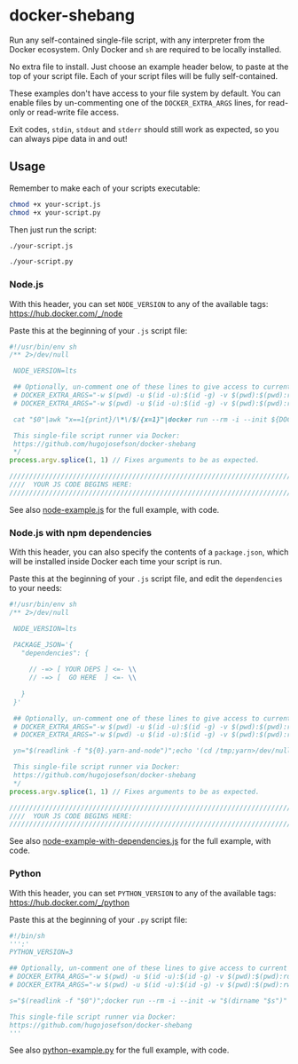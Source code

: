 # docker-shebang

Run any self-contained single-file script, with any interpreter from the Docker ecosystem. Only Docker and `sh` are
required to be locally installed.

No extra file to install. Just choose an example header below, to paste at the top of your script file. Each of your
script files will be fully self-contained.

These examples don't have access to your file system by default. You can enable files by un-commenting one of the
`DOCKER_EXTRA_ARGS` lines, for read-only or read-write file access.

Exit codes, `stdin`, `stdout` and `stderr` should still work as expected, so you can always pipe data in and out!

## Usage

Remember to make each of your scripts executable:

```sh
chmod +x your-script.js
chmod +x your-script.py
```

Then just run the script:

```sh
./your-script.js
```
```sh
./your-script.py
```

### Node.js

With this header, you can set `NODE_VERSION` to any of the available tags: https://hub.docker.com/_/node
                   
Paste this at the beginning of your `.js` script file:

```js
#!/usr/bin/env sh
/** 2>/dev/null

 NODE_VERSION=lts

 ## Optionally, un-comment one of these lines to give access to current directory, read-only or read-write:
 # DOCKER_EXTRA_ARGS="-w $(pwd) -u $(id -u):$(id -g) -v $(pwd):$(pwd):ro"
 # DOCKER_EXTRA_ARGS="-w $(pwd) -u $(id -u):$(id -g) -v $(pwd):$(pwd):rw"

 cat "$0"|awk "x==1{print}/\*\/$/{x=1}"|docker run --rm -i --init ${DOCKER_EXTRA_ARGS} node:${NODE_VERSION} node - "$0" "$@";exit $?

 This single-file script runner via Docker:
 https://github.com/hugojosefson/docker-shebang
 */
process.argv.splice(1, 1) // Fixes arguments to be as expected.

///////////////////////////////////////////////////////////////////////////////
////  YOUR JS CODE BEGINS HERE:
///////////////////////////////////////////////////////////////////////////////

```

See also [node-example.js](./node-example.js) for the full example, with code.

### Node.js with npm dependencies

With this header, you can also specify the contents of a `package.json`, which will be installed inside Docker each
time your script is run.
                   
Paste this at the beginning of your `.js` script file, and edit the `dependencies` to your needs:

```js
#!/usr/bin/env sh
/** 2>/dev/null

 NODE_VERSION=lts

 PACKAGE_JSON='{
   "dependencies": {
   
     // -=> [ YOUR DEPS ] <=- \\
     // -=> [  GO HERE  ] <=- \\
     
   }
 }'

 ## Optionally, un-comment one of these lines to give access to current directory, read-only or read-write:
 # DOCKER_EXTRA_ARGS="-w $(pwd) -u $(id -u):$(id -g) -v $(pwd):$(pwd):ro"
 # DOCKER_EXTRA_ARGS="-w $(pwd) -u $(id -u):$(id -g) -v $(pwd):$(pwd):rw"

 yn="$(readlink -f "${0}.yarn-and-node")";echo '(cd /tmp;yarn>/dev/null 2>&1;[ $? = 0 ]) && exec node "$@";e=$?;cat yarn-error.log>&2;exit $e'>"$yn";p="$(readlink -f "${0}.package.json")";echo "${PACKAGE_JSON}">"$p";cat "$0"|awk "x==1{print}/\*\/$/{x=1}"|docker run --rm -i --init -v "$p":/tmp/package.json:ro -v "$yn":/yarn-and-node:ro -e NODE_PATH=/tmp/node_modules ${DOCKER_EXTRA_ARGS} node:${NODE_VERSION} sh /yarn-and-node - "$0" "$@";e=$?;rm "$p";rm "$yn";exit $e

 This single-file script runner via Docker:
 https://github.com/hugojosefson/docker-shebang
 */
process.argv.splice(1, 1) // Fixes arguments to be as expected.

///////////////////////////////////////////////////////////////////////////////
////  YOUR JS CODE BEGINS HERE:
///////////////////////////////////////////////////////////////////////////////

```

See also [node-example-with-dependencies.js](./node-example-with-dependencies.js) for the full example, with code.

### Python
                   
With this header, you can set `PYTHON_VERSION` to any of the available tags: https://hub.docker.com/_/python

Paste this at the beginning of your `.py` script file:

```python
#!/bin/sh
''':'
PYTHON_VERSION=3

## Optionally, un-comment one of these lines to give access to current directory, read-only or read-write:
# DOCKER_EXTRA_ARGS="-w $(pwd) -u $(id -u):$(id -g) -v $(pwd):$(pwd):ro"
# DOCKER_EXTRA_ARGS="-w $(pwd) -u $(id -u):$(id -g) -v $(pwd):$(pwd):rw"

s="$(readlink -f "$0")";docker run --rm -i --init -w "$(dirname "$s")" -v "$s":"$s":ro ${DOCKER_EXTRA_ARGS} python:${PYTHON_VERSION} python -tt "$s" "$@";exit $?

This single-file script runner via Docker:
https://github.com/hugojosefson/docker-shebang
'''

```

See also [python-example.py](./python-example.py) for the full example, with code.

